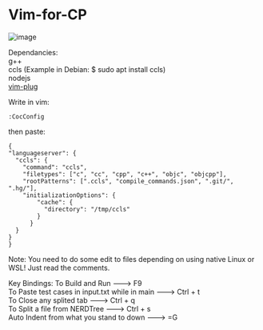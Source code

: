 # Vim-for-CP
![image](https://github.com/abdalrahmanshaban0/Vim-for-CP/assets/126330281/428cef6f-7dc2-47fd-88fd-f094f286cb8d)

Dependancies: <br>
g++ <br>
ccls (Example in Debian: $ sudo apt install ccls) <br>
nodejs <br>
[vim-plug](https://github.com/junegunn/vim-plug) <br>

Write in vim: 
```
:CocConfig
```

then paste:
```
{
"languageserver": {
  "ccls": {
    "command": "ccls",
    "filetypes": ["c", "cc", "cpp", "c++", "objc", "objcpp"],
    "rootPatterns": [".ccls", "compile_commands.json", ".git/", ".hg/"],
    "initializationOptions": {
        "cache": {
          "directory": "/tmp/ccls"
        }
      }
  }
}
}
```

Note: You need to do some edit to files depending on using native Linux or WSL! Just read the comments.

Key Bindings:
To Build and Run ---> F9 <br>
To Paste test cases in input.txt while in main ---> Ctrl + t <br>
To Close any splited tab ---> Ctrl + q <br>
To Split a file from NERDTree ---> Ctrl + s <br>
Auto Indent from what you stand to down ---> =G
